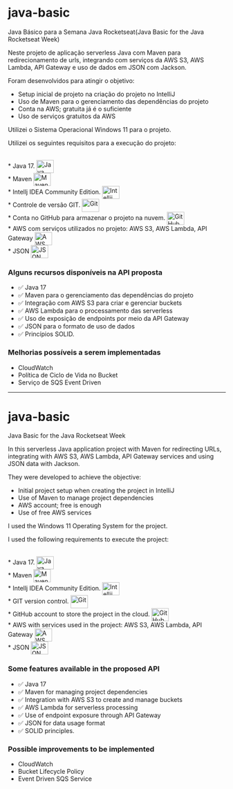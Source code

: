 # java-basic

Java Básico para a Semana Java Rocketseat(Java Basic for the Java Rocketseat Week)

Neste projeto de aplicação serverless Java com Maven para redirecionamento de urls, integrando com serviços da AWS S3, AWS Lambda, API Gateway 
e uso de dados em JSON com Jackson.

Foram desenvolvidos para atingir o objetivo:

* Setup inicial de projeto na criação do projeto no IntelliJ
* Uso de Maven para o gerenciamento das dependências do projeto
* Conta na AWS; gratuita já é o suficiente
* Uso de serviços gratuitos da AWS

Utilizei o Sistema Operacional Windows 11 para o projeto.

Utilizei os seguintes requisitos para a execução do projeto:

<div><br>
  * Java 17. <img align="center" alt="Java" height="30" width="40" src="https://cdn.jsdelivr.net/gh/devicons/devicon/icons/java/java-original-wordmark.svg"><br>
  * Maven <img align="center" alt="Maven" height="30" width="40" img src="https://cdn.jsdelivr.net/gh/devicons/devicon@latest/icons/maven/maven-original-wordmark.svg"><br>
  * Intellj IDEA Community Edition. <img align="center" alt="Intellij" height="30" width="40" src="https://cdn.jsdelivr.net/gh/devicons/devicon/icons/intellij/intellij-original.svg"><br>
  * Controle de versão GIT. <img align="center" alt="Git" height="30" width="40" src="https://cdn.jsdelivr.net/gh/devicons/devicon@latest/icons/git/git-original-wordmark.svg"><br>
  * Conta no GitHub para armazenar o projeto na nuvem. <img align="center" alt="GitHub" height="30" width="40" src="https://cdn.jsdelivr.net/gh/devicons/devicon@latest/icons/github/github-original.svg"><br>
  * AWS com serviços utilizados no projeto: AWS S3, AWS Lambda, API Gateway <img align="center" alt="AWS" height="30" width="40" src="https://cdn.jsdelivr.net/gh/devicons/devicon@latest/icons/amazonwebservices/amazonwebservices-original-wordmark.svg"><br>
  * JSON <img align="center" alt="JSON" height="30" width="40" src="https://cdn.jsdelivr.net/gh/devicons/devicon@latest/icons/json/json-original.svg"><br>
          
</div>          

### Alguns recursos disponíveis na API proposta

  * ✅ Java 17
  * ✅ Maven para o gerenciamento das dependências do projeto
  * ✅ Integração com AWS S3 para criar e gerenciar buckets
  * ✅ AWS Lambda para o processamento das serverless
  * ✅ Uso de exposição de endpoints por meio da API Gateway
  * ✅ JSON para o formato de uso de dados
  * ✅ Princípios SOLID.

### Melhorias possíveis a serem implementadas

  * CloudWatch
  * Política de Ciclo de Vida no Bucket
  * Serviço de SQS Event Driven

---------------------------------------------------------------------------------------------------------------------------------------------------------------------------------------------------------------------

# java-basic

Java Basic for the Java Rocketseat Week

In this serverless Java application project with Maven for redirecting URLs, integrating with AWS S3, AWS Lambda, API Gateway 
services and using JSON data with Jackson.

They were developed to achieve the objective:

* Initial project setup when creating the project in IntelliJ
* Use of Maven to manage project dependencies
* AWS account; free is enough
* Use of free AWS services

I used the Windows 11 Operating System for the project.

I used the following requirements to execute the project: 

<div><br>
  * Java 17. <img align="center" alt="Java" height="30" width="40" src="https://cdn.jsdelivr.net/gh/devicons/devicon/icons/java/java-original-wordmark.svg"><br>
  * Maven <img align="center" alt="Maven" height="30" width="40" img src="https://cdn.jsdelivr.net/gh/devicons/devicon@latest/icons/maven/maven-original-wordmark.svg"><br>
  * Intellj IDEA Community Edition. <img align="center" alt="Intellij" height="30" width="40" src="https://cdn.jsdelivr.net/gh/devicons/devicon/icons/intellij/intellij-original.svg"><br>
  * GIT version control. <img align="center" alt="Git" height="30" width="40" src="https://cdn.jsdelivr.net/gh/devicons/devicon@latest/icons/git/git-original-wordmark.svg"><br>
  * GitHub account to store the project in the cloud. <img align="center" alt="GitHub" height="30" width="40" src="https://cdn.jsdelivr.net/gh/devicons/devicon@latest/icons/github/github-original.svg"><br>
  * AWS with services used in the project: AWS S3, AWS Lambda, API Gateway <img align="center" alt="AWS" height="30" width="40" src="https://cdn.jsdelivr.net/gh/devicons/devicon@latest/icons/amazonwebservices/amazonwebservices-original-wordmark.svg"><br>
  * JSON <img align="center" alt="JSON" height="30" width="40" src="https://cdn.jsdelivr.net/gh/devicons/devicon@latest/icons/json/json-original.svg"><br>
          
</div>          

### Some features available in the proposed API
  * ✅ Java 17
  * ✅ Maven for managing project dependencies
  * ✅ Integration with AWS S3 to create and manage buckets
  * ✅ AWS Lambda for serverless processing
  * ✅ Use of endpoint exposure through API Gateway
  * ✅ JSON for data usage format
  * ✅ SOLID principles.

### Possible improvements to be implemented

  * CloudWatch
  * Bucket Lifecycle Policy
  * Event Driven SQS Service
